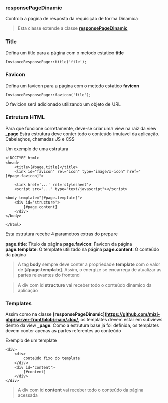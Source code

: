 ### responsePageDinamic

Controla a página de resposta da requisição de forma Dinamica

> Esta classe extende a classe **[responsePageDinamic](https://github.com/mizi-php/server-front/blob/main/.doc/responsePage.md)** 

### Title
Defina um title para a página com o metodo estatico **title**

    InstanceResponsePage::title('file');

### Favicon
Defina um favicon para a página com o metodo estatico **favicon**

    InstanceResponsePage::favicon('file');

O favicion será adicionado utilizando um objeto de URL

### Estrutura HTML
Para que funcione corretamente, deve-se criar uma view na raiz da view **_page**
Estra estrutura deve conter todo o conteúdo imutavel da aplicação. Cabelaçhos, chamadas JS e CSS

Um exemplo de uma estrutura

    <!DOCTYPE html>
    <head>
        <title>[#page.title]</title>
        <link id="favicon" rel="icon" type="image/x-icon" href="[#page.favicon]">

        <link href='...' rel='stylesheet'>
        <script src="..." type="text/javascript"></script>

    <body template="[#page.template]">
        <div id='structure'>
            [#page.content]
        </div>
    </body>

    </html>

Esta estrutura recebe 4 parametros extras do prepare 

**page.title**: Titulo da página
**page.favicon**: Favicon da página
**page.template**: O template utilizado na página
**page.content**: O conteúdo da página

> A tag **body** sempre deve conter a propriedade **template** com o valor de **\[#page.template]**. Assim, o energize se encarrega de atualizar as partes relevantes do frontend

> A div com id **structure** vai receber todo o conteúdo dinamico da aplicação

### Templates
Assim como na classe **[responsePageDinamic](https://github.com/mizi-php/server-front/blob/main/.doc/**, os templates devem estar em subviews dentro da view **_page**.
Como a estrutura base já foi definida, os templates devem conter apenas as partes referentes ao conteúdo

Exemplo de um template

    <div>
        <div>
            conteúdo fixo do template
        </div>
        <div id='content'>
            [#content]
        </div>
    </div>

> A div com id **content** vai receber todo o conteúdo da página acessada
